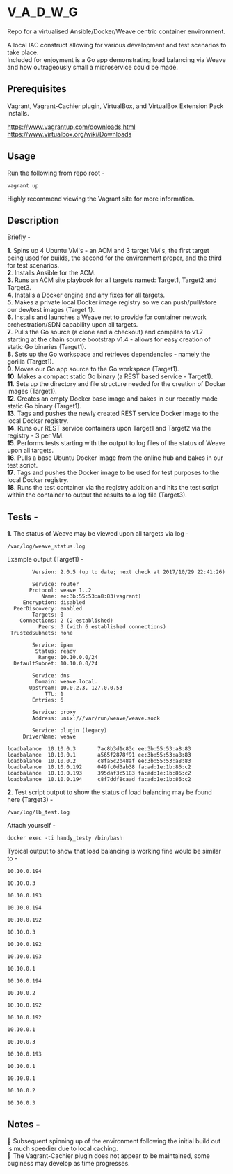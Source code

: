 # V_A_D_W_G
Repo for a virtualised Ansible/Docker/Weave centric container environment.

A local IAC construct allowing for various development and test scenarios to take place.  
Included for enjoyment is a Go app demonstrating load balancing via Weave and how outrageously small a microservice could be made.

## Prerequisites

Vagrant, Vagrant-Cachier plugin, VirtualBox, and VirtualBox Extension Pack installs.

https://www.vagrantup.com/downloads.html  
https://www.virtualbox.org/wiki/Downloads

## Usage

Run the following from repo root -

`vagrant up`

Highly recommend viewing the Vagrant site for more information.

## Description

Briefly -

<b>1</b>. Spins up 4 Ubuntu VM's - an ACM and 3 target VM's, the first target being used for builds, the second for the environment proper, and the third for test scenarios.  
<b>2</b>. Installs Ansible for the ACM.  
<b>3</b>. Runs an ACM site playbook for all targets named: Target1, Target2 and Target3.  
<b>4</b>. Installs a Docker engine and any fixes for all targets.  
<b>5</b>. Makes a private local Docker image registry so we can push/pull/store our dev/test images (Target 1).  
<b>6</b>. Installs and launches a Weave net to provide for container network orchestration/SDN capability upon all targets.  
<b>7</b>. Pulls the Go source (a clone and a checkout) and compiles to v1.7 starting at the chain source bootstrap v1.4 - allows for easy creation of static Go binaries (Target1).  
<b>8</b>. Sets up the Go workspace and retrieves dependencies - namely the gorilla (Target1).  
<b>9</b>. Moves our Go app source to the Go workspace (Target1).  
<b>10</b>. Makes a compact static Go binary (a REST based service - Target1).  
<b>11</b>. Sets up the directory and file structure needed for the creation of Docker images (Target1).  
<b>12</b>. Creates an empty Docker base image and bakes in our recently made static Go binary (Target1).  
<b>13</b>. Tags and pushes the newly created REST service Docker image to the local Docker registry.  
<b>14</b>. Runs our REST service containers upon Target1 and Target2 via the registry - 3 per VM.  
<b>15</b>. Performs tests starting with the output to log files of the status of Weave upon all targets.  
<b>16</b>. Pulls a base Ubuntu Docker image from the online hub and bakes in our test script.  
<b>17</b>. Tags and pushes the Docker image to be used for test purposes to the local Docker registry.  
<b>18</b>. Runs the test container via the registry addition and hits the test script within the container to output the results to a log file (Target3).

## Tests -

<b>1</b>. The status of Weave may be viewed upon all targets via log -

`/var/log/weave_status.log`

Example output (Target1) -

```
        Version: 2.0.5 (up to date; next check at 2017/10/29 22:41:26)

        Service: router
       Protocol: weave 1..2
           Name: ee:3b:55:53:a8:83(vagrant)
     Encryption: disabled
  PeerDiscovery: enabled
        Targets: 0
    Connections: 2 (2 established)
          Peers: 3 (with 6 established connections)
 TrustedSubnets: none

        Service: ipam
         Status: ready
          Range: 10.10.0.0/24
  DefaultSubnet: 10.10.0.0/24

        Service: dns
         Domain: weave.local.
       Upstream: 10.0.2.3, 127.0.0.53
            TTL: 1
        Entries: 6

        Service: proxy
        Address: unix:///var/run/weave/weave.sock

        Service: plugin (legacy)
     DriverName: weave

loadbalance  10.10.0.3       7ac8b3d1c83c ee:3b:55:53:a8:83
loadbalance  10.10.0.1       a565f2878f91 ee:3b:55:53:a8:83
loadbalance  10.10.0.2       c8fa5c2b48af ee:3b:55:53:a8:83
loadbalance  10.10.0.192     049fc0d3ab38 fa:ad:1e:1b:86:c2
loadbalance  10.10.0.193     395daf3c5183 fa:ad:1e:1b:86:c2
loadbalance  10.10.0.194     c8f7ddf8caad fa:ad:1e:1b:86:c2
```

<b>2</b>. Test script output to show the status of load balancing may be found here (Target3) -

`/var/log/lb_test.log`

Attach yourself -

`docker exec -ti handy_testy /bin/bash`

Typical output to show that load balancing is working fine would be similar to -

```
10.10.0.194

10.10.0.3

10.10.0.193

10.10.0.194

10.10.0.192

10.10.0.3

10.10.0.192

10.10.0.193

10.10.0.1

10.10.0.194

10.10.0.2

10.10.0.192

10.10.0.192

10.10.0.1

10.10.0.3

10.10.0.193

10.10.0.1

10.10.0.1

10.10.0.2

10.10.0.3
```

## Notes -

  :small_orange_diamond: Subsequent spinning up of the environment following the initial build out is much speedier due to local caching.  
  :small_orange_diamond: The Vagrant-Cachier plugin does not appear to be maintained, some buginess may develop as time progresses.
